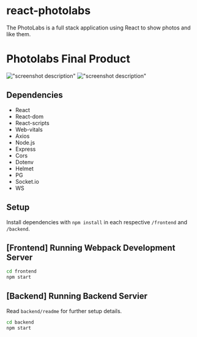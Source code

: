 # react-photolabs
The PhotoLabs is a full stack application using React to show photos and like them.

# Photolabs Final Product

!["screenshot description"](#)
!["screenshot description"](#)

## Dependencies

- React
- React-dom
- React-scripts
- Web-vitals
- Axios
- Node.js
- Express
- Cors
- Dotenv
- Helmet
- PG
- Socket.io
- WS

## Setup

Install dependencies with `npm install` in each respective `/frontend` and `/backend`.

## [Frontend] Running Webpack Development Server

```sh
cd frontend
npm start
```

## [Backend] Running Backend Servier

Read `backend/readme` for further setup details.

```sh
cd backend
npm start
```
